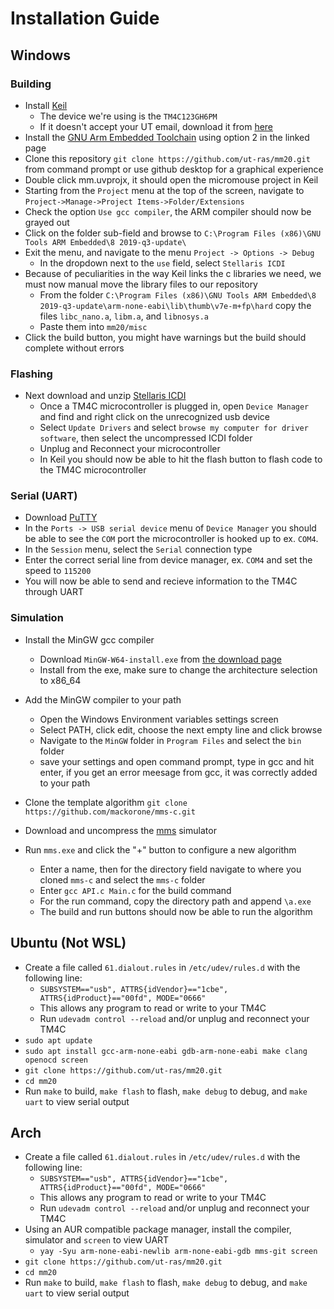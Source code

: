 # Installation Guide

## Windows

### Building

- Install [Keil](https://www.keil.com/demo/eval/arm.htm)
  - The device we're using is the `TM4C123GH6PM`
  - If it doesn't accept your UT email, download it from [here](https://utexas.box.com/s/gsnnv6mcyqviivyvzziii3ygvl9g9866)
- Install the [GNU Arm Embedded Toolchain](https://developer.arm.com/tools-and-software/open-source-software/developer-tools/gnu-toolchain/gnu-rm/downloads) using option 2 in the linked page
- Clone this repository `git clone https://github.com/ut-ras/mm20.git` from command prompt or use github desktop for a graphical experience
- Double click mm.uvprojx, it should open the micromouse project in Keil
- Starting from the `Project` menu at the top of the screen, navigate to `Project->Manage->Project Items->Folder/Extensions`
- Check the option `Use gcc compiler`, the ARM compiler should now be grayed out
- Click on the folder sub-field and browse to `C:\Program Files (x86)\GNU Tools ARM Embedded\8 2019-q3-update\`
- Exit the menu, and navigate to the menu `Project -> Options -> Debug`
  - In the dropdown next to the `use` field, select `Stellaris ICDI`
- Because of peculiarities in the way Keil links the c libraries we need, we must now manual move the library files to our repository
  - From the folder `C:\Program Files (x86)\GNU Tools ARM Embedded\8 2019-q3-update\arm-none-eabi\lib\thumb\v7e-m+fp\hard` copy the files `libc_nano.a`, `libm.a`, and `libnosys.a`
  - Paste them into `mm20/misc`
- Click the build button, you might have warnings but the build should complete without errors

### Flashing

- Next download and unzip [Stellaris ICDI](http://www.ti.com/tool/STELLARIS_ICDI_DRIVERS)
  - Once a TM4C microcontroller is plugged in, open `Device Manager` and find and right click on the unrecognized usb device
  - Select `Update Drivers` and select `browse my computer for driver software`, then select the uncompressed ICDI folder
  - Unplug and Reconnect your microcontroller
  - In Keil you should now be able to hit the flash button to flash code to the TM4C microcontroller

### Serial (UART)

- Download [PuTTY](https://www.chiark.greenend.org.uk/~sgtatham/putty/latest.html)
- In the `Ports -> USB serial device` menu of `Device Manager` you should be able to see the `COM` port the microcontroller is hooked up to ex. `COM4`.
- In the `Session` menu, select the `Serial` connection type
- Enter the correct serial line from device manager, ex. `COM4` and set the speed to `115200`
- You will now be able to send and recieve information to the TM4C through UART

### Simulation

- Install the MinGW gcc compiler
  - Download `MinGW-W64-install.exe` from [the download page](https://sourceforge.net/projects/mingw-w64/files/)
  - Install from the exe, make sure to change the architecture selection to x86_64
- Add the MinGW compiler to your path
  - Open the Windows Environment variables settings screen
  - Select PATH, click edit, choose the next empty line and click browse
  - Navigate to the `MinGW` folder in `Program Files` and select the `bin` folder
  - save your settings and open command prompt, type in gcc and hit enter, if you get an error meesage from gcc, it was correctly added to your path
- Clone the template algorithm `git clone https://github.com/mackorone/mms-c.git`
- Download and uncompress the [mms](https://github.com/mackorone/mms/releases) simulator
- Run `mms.exe` and click the "+" button to configure a new algorithm

  - Enter a name, then for the directory field navigate to where you cloned `mms-c` and select the `mms-c` folder
  - Enter `gcc API.c Main.c` for the build command
  - For the run command, copy the directory path and append `\a.exe`
  - The build and run buttons should now be able to run the algorithm

## Ubuntu (Not WSL)

- Create a file called `61.dialout.rules` in `/etc/udev/rules.d` with the following line:
  - `SUBSYSTEM=="usb", ATTRS{idVendor}=="1cbe", ATTRS{idProduct}=="00fd", MODE="0666"`
  - This allows any program to read or write to your TM4C
  - Run `udevadm control --reload` and/or unplug and reconnect your TM4C
- `sudo apt update`
- `sudo apt install gcc-arm-none-eabi gdb-arm-none-eabi make clang openocd screen`
- `git clone https://github.com/ut-ras/mm20.git`
- `cd mm20`
- Run `make` to build, `make flash` to flash, `make debug` to debug, and `make uart` to view serial output

## Arch

- Create a file called `61.dialout.rules` in `/etc/udev/rules.d` with the following line:
  - `SUBSYSTEM=="usb", ATTRS{idVendor}=="1cbe", ATTRS{idProduct}=="00fd", MODE="0666"`
  - This allows any program to read or write to your TM4C
  - Run `udevadm control --reload` and/or unplug and reconnect your TM4C
- Using an AUR compatible package manager, install the compiler, simulator and `screen` to view UART
  - `yay -Syu arm-none-eabi-newlib arm-none-eabi-gdb mms-git screen`
- `git clone https://github.com/ut-ras/mm20.git`
- `cd mm20`
- Run `make` to build, `make flash` to flash, `make debug` to debug, and `make uart` to view serial output
